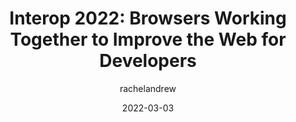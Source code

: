 ---
author: rachelandrew
coauthor: robertnyman
# coauthors
date: 2022-03-03
permalink: false
publisher: chromiumdev
tags:
  - user-agents
  - support
  - interoperability
target_url: https://web.dev/interop-2022/
title: "Interop 2022: Browsers Working Together to Improve the Web for Developers"
---